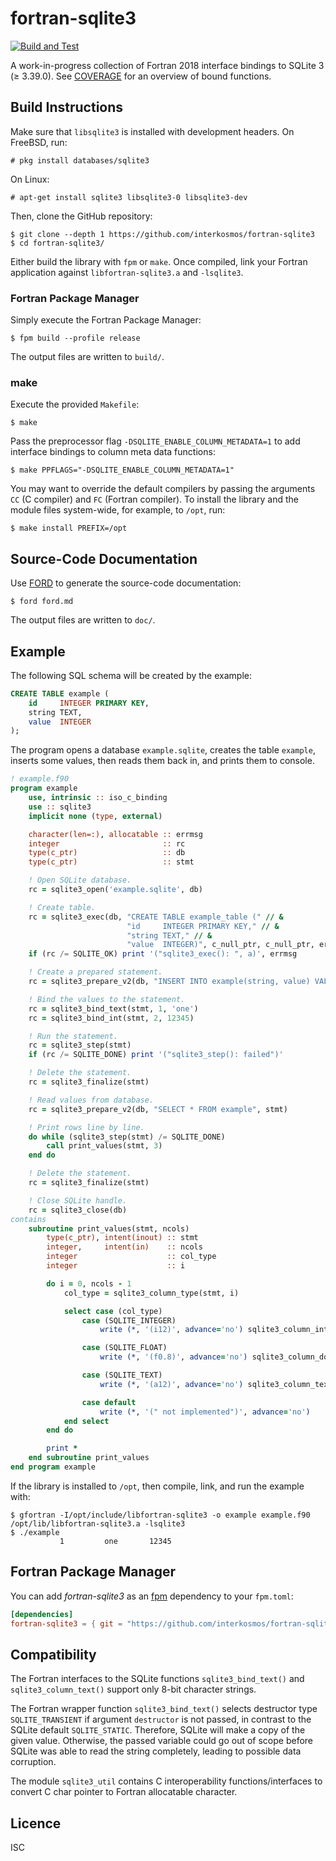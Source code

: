 # fortran-sqlite3

[![Build and Test](https://github.com/interkosmos/fortran-sqlite3/actions/workflows/build.yml/badge.svg)](https://github.com/interkosmos/fortran-sqlite3/actions/workflows/build.yml)

A work-in-progress collection of Fortran 2018 interface bindings to SQLite 3
(≥ 3.39.0). See [COVERAGE](COVERAGE.md) for an overview of bound functions.

## Build Instructions

Make sure that `libsqlite3` is installed with development headers. On FreeBSD,
run:

```
# pkg install databases/sqlite3
```

On Linux:

```
# apt-get install sqlite3 libsqlite3-0 libsqlite3-dev
```

Then, clone the GitHub repository:

```
$ git clone --depth 1 https://github.com/interkosmos/fortran-sqlite3
$ cd fortran-sqlite3/
```

Either build the library with `fpm` or `make`. Once compiled, link your Fortran
application against `libfortran-sqlite3.a` and `-lsqlite3`.

### Fortran Package Manager

Simply execute the Fortran Package Manager:

```
$ fpm build --profile release
```

The output files are written to `build/`.

### make

Execute the provided `Makefile`:

```
$ make
```

Pass the preprocessor flag `-DSQLITE_ENABLE_COLUMN_METADATA=1` to add interface
bindings to column meta data functions:

```
$ make PPFLAGS="-DSQLITE_ENABLE_COLUMN_METADATA=1"
```

You may want to override the default compilers by passing the arguments `CC` (C
compiler) and `FC` (Fortran compiler). To install the library and the module
files system-wide, for example, to `/opt`, run:

```
$ make install PREFIX=/opt
```

## Source-Code Documentation

Use [FORD](https://github.com/Fortran-FOSS-Programmers/ford) to generate the
source-code documentation:

```
$ ford ford.md
```

The output files are written to `doc/`.

## Example

The following SQL schema will be created by the example:

```sql
CREATE TABLE example (
    id     INTEGER PRIMARY KEY,
    string TEXT,
    value  INTEGER
);
```

The program opens a database `example.sqlite`, creates the table `example`,
inserts some values, then reads them back in, and prints them to console.

```fortran
! example.f90
program example
    use, intrinsic :: iso_c_binding
    use :: sqlite3
    implicit none (type, external)

    character(len=:), allocatable :: errmsg
    integer                       :: rc
    type(c_ptr)                   :: db
    type(c_ptr)                   :: stmt

    ! Open SQLite database.
    rc = sqlite3_open('example.sqlite', db)

    ! Create table.
    rc = sqlite3_exec(db, "CREATE TABLE example_table (" // &
                          "id     INTEGER PRIMARY KEY," // &
                          "string TEXT," // &
                          "value  INTEGER)", c_null_ptr, c_null_ptr, errmsg)
    if (rc /= SQLITE_OK) print '("sqlite3_exec(): ", a)', errmsg

    ! Create a prepared statement.
    rc = sqlite3_prepare_v2(db, "INSERT INTO example(string, value) VALUES (?, ?)", stmt)

    ! Bind the values to the statement.
    rc = sqlite3_bind_text(stmt, 1, 'one')
    rc = sqlite3_bind_int(stmt, 2, 12345)

    ! Run the statement.
    rc = sqlite3_step(stmt)
    if (rc /= SQLITE_DONE) print '("sqlite3_step(): failed")'

    ! Delete the statement.
    rc = sqlite3_finalize(stmt)

    ! Read values from database.
    rc = sqlite3_prepare_v2(db, "SELECT * FROM example", stmt)

    ! Print rows line by line.
    do while (sqlite3_step(stmt) /= SQLITE_DONE)
        call print_values(stmt, 3)
    end do

    ! Delete the statement.
    rc = sqlite3_finalize(stmt)

    ! Close SQLite handle.
    rc = sqlite3_close(db)
contains
    subroutine print_values(stmt, ncols)
        type(c_ptr), intent(inout) :: stmt
        integer,     intent(in)    :: ncols
        integer                    :: col_type
        integer                    :: i

        do i = 0, ncols - 1
            col_type = sqlite3_column_type(stmt, i)

            select case (col_type)
                case (SQLITE_INTEGER)
                    write (*, '(i12)', advance='no') sqlite3_column_int(stmt, i)

                case (SQLITE_FLOAT)
                    write (*, '(f0.8)', advance='no') sqlite3_column_double(stmt, i)

                case (SQLITE_TEXT)
                    write (*, '(a12)', advance='no') sqlite3_column_text(stmt, i)

                case default
                    write (*, '(" not implemented")', advance='no')
            end select
        end do

        print *
    end subroutine print_values
end program example
```

If the library is installed to `/opt`, then compile, link, and run the example
with:

```
$ gfortran -I/opt/include/libfortran-sqlite3 -o example example.f90 /opt/lib/libfortran-sqlite3.a -lsqlite3
$ ./example
           1         one       12345
```

## Fortran Package Manager

You can add *fortran-sqlite3* as an [fpm](https://github.com/fortran-lang/fpm)
dependency to your `fpm.toml`:

```toml
[dependencies]
fortran-sqlite3 = { git = "https://github.com/interkosmos/fortran-sqlite3.git" }
```

## Compatibility

The Fortran interfaces to the SQLite functions `sqlite3_bind_text()` and
`sqlite3_column_text()` support only 8-bit character strings.

The Fortran wrapper function `sqlite3_bind_text()` selects destructor type
`SQLITE_TRANSIENT` if argument `destructor` is not passed, in contrast to the
SQLite default `SQLITE_STATIC`. Therefore, SQLite will make a copy of the given
value. Otherwise, the passed variable could go out of scope before SQLite was
able to read the string completely, leading to possible data corruption.

The module `sqlite3_util` contains C interoperability functions/interfaces to
convert C char pointer to Fortran allocatable character.

## Licence

ISC
